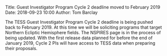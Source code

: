 Title: Guest Investigator Program Cycle 2 deadline moved to February 2019
Date: 2018-09-23 10:00
Author: Tom Barclay

The TESS Guest Investigator Program Cycle 2 deadline is being pushed back to February 2019. At this time we will be soliciting programs that target Northern Ecliptic Hemisphere fields. The NSPIRES page is in the process of being updated. With the first release data planned for before the end of January 2019, Cycle 2 PIs will have access to TESS data when preparing their proposals.